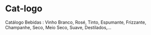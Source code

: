 # Cat-logo
Catálogo Bebidas : Vinho Branco, Rosé, Tinto, Espumante, Frizzante, Champanhe, Seco, Meio Seco, Suave, Destilados,...
